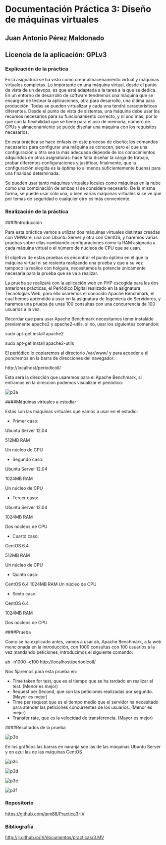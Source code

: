 # Documentación Práctica 3: Diseño de máquinas virtuales

## Juan Antonio Pérez Maldonado

## Licencia de la aplicación: GPLv3


### Explicación de la práctica

En la asignatura se ha visto como crear almacenamiento virtual y máquinas virtuales completas. Lo importante en una máquina virtual, desde el punto de vista de un devops, es que esté adaptada a la tarea a la que se dedica. En un entorno de desarrollo de software tendremos una máquina que se encargue de testear la aplicaciones, otra para desarrollo, una última para producción. Todas se pueden virtualizar y cada una tendrá características diferentes. Desde el punto de vista de sistemas, una máquina debe usar los recursos necesarios para su funcionamiento correcto, y ni uno más, por lo que con la flexibilidad que se tiene para el uso de memoria, número de CPUs y almacenamiento se puede diseñar una máquina con los requisitos necesarios.

En esta práctica se hace énfasis en este proceso de diseño; los comandos necesarios para configurar una máquina se conocen, pero el que una configuración u otra sea la más adecuada depende de los conocimientos adquiridos en otras asignaturas: hace falta diseñar la carga de trabajo, probar diferentes configuraciones y justificar, finalmente, que la configuración elegida es la óptima (o al menos suficientemente buena) para una finalidad determinada.

Se pueden usar tanto máquinas virtuales locales como máquinas en la nube como una combinación de ambas si se considera necesario. De la misma forma, se puede usar sólo una, o bien varias máquinas virtuales si se ve que por temas de seguridad o cualquier otro es más conveniente.

### Realización de la práctica

####Introducción

Para esta práctica vamos a utilizar dos máquinas virtuales distintas creadas con VMWare, una con Ubuntu Server y otra con CentOS, y haremos varias pruebas sobre ellas cambiando configuraciones como la RAM asignada a cada máquina virtual o el número de núcleos de CPU que se usan.

El objetivo de estas pruebas es encontrar el punto óptimo en el que la máquina virtual ni se resienta realizando una prueba y que a su vez tampoco la realice con holgura, necesitamos la potencia únicamente necesaria para la prueba que se va a realizar.

La prueba se realizará con la aplicación web en PHP escogida para las dos anteriores prácticas, el Periódico Digital realizado en la asignatura Tecnologías Web, para ello usaremos el conocido Apache Benchmark, el cual hemos aprendido a usar en la asignatura de Ingeniería de Servidores, y haremos una prueba de unas 100 consultas con una concurrencia de 100 usuarios a la vez.

Recordar que para usar Apache Benchmark necesitamos tener instalado previamente apache2 y apache2-utils, si no, usar los siguientes comandos:

sudo apt-get install apache2

sudo apt-get install apache2-utils

El periódico lo copiaremos al directorio /var/www/ y para acceder a él pondremos en la barra de direcciones del navegador:

http://localhost/periodicoII/

Esta será la dirección que usaremos para el Apache Benchmark, si entramos en la dirección podemos visualizar el periódico:

![p3a](https://raw2.github.com/jpm88/Practica3-IV/master/img/p3a.jpg)

####Máquinas virtuales a estudiar

Estas son las máquinas virtuales que vamos a usar en el estudio:

- Primer caso:

Ubuntu Server 12.04

512MB RAM

Un núcleo de CPU

- Segundo caso:

Ubuntu Server 12.04

1024MB RAM

Un núcleo de CPU

- Tercer caso:

Ubuntu Server 12.04

1024MB RAM

Dos núcleos de CPU

- Cuarto caso:

CentOS 6.4

512MB RAM

Un núcleo de CPU

- Quinto caso:

CentOS 6.4
1024MB RAM
Un núcleo de CPU

- Sexto caso:

CentOS 6.4

1024MB RAM

Dos núcleos de CPU

####Prueba

Como se ha explicado antes, vamos a usar ab, Apache Benchmark, a la web mencionada en la introducción, con 1000 consultas con 100 usuarios a la vez mandando peticiones, introducimos el siguiente comando:

ab -n1000 -c100 http://localhost/periodicoII/

Nos fijaremos para esta prueba en:

- Time taken for test, que es el tiempo que se ha tardado en realizar el test. (Menor es mejor)
- Request per Second, que son las peticiones realizadas por segundo. (Mayor es mejor)
- Time per request que es el tiempo medio que el servidor ha necesitado para atender las peticiones concurrentes de los usuarios. (Menor es mejor)
- Transfer rate, que es la velocidad de transferencia. (Mayor es mejor)

####Resultados de la prueba

![p3b](https://raw2.github.com/jpm88/Practica3-IV/master/img/p3b.jpg)

En los gráficos las barras en naranja son las de las máquinas Ubuntu Server y en azul las de las máquinas CentOS

![p3c](https://raw2.github.com/jpm88/Practica3-IV/master/img/p3c.jpg)

![p3d](https://raw2.github.com/jpm88/Practica3-IV/master/img/p3d.jpg)

![p3e](https://raw2.github.com/jpm88/Practica3-IV/master/img/p3e.jpg)

![p3f](https://raw2.github.com/jpm88/Practica3-IV/master/img/p3f.jpg)

### Repositorio

https://github.com/jpm88/Practica3-IV

### Bibliografía


http://jj.github.io/IV/documentos/practicas/3.MV
